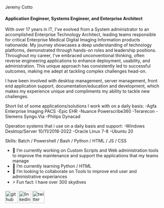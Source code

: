 Jeremy Cotto
#### Application Engineer, Systems Engineer, and Enterprise Architect
With over 17 years in IT, I've evolved from a System administrator to an accomplished Enterprise Technology Architect, leading teams responsible for critical Enterprise Medical Digital Imaging Information products nationwide. My journey showcases a deep understanding of technology platforms, demonstrated through hands-on roles and leadership positions. Throughout my career, I've embraced unconventional thinking, often reverse engineering applications to enhance deployment, usability, and administration. This unique approach has consistently led to successful outcomes, making me adept at tackling complex challenges head-on.

I have been involved with desktop management, server management, front end application support, documentation/education and development, which makes my experience unique and compliments my ability to tackle new challenges.

Short list of some applications/solutions I work with on a daily basis:
-Agfa Enterprise Imaging PACS
-Epic EHR
-Nuance Powerscribe360
-Terarecon
-Siemens Syngo.Via
-Philips Dynacad

Operation systems that i use on a daily basis and support:
-Windows Desktop/Server 10/11/2016-2022
-Oracle Linux 7-8
-Ubuntu 20

Skills: Batch / Powershell / Bash / Python / HTML / JS / CSS 

- 🔭 I’m currently working on Custom Scripts and Web administration tools to improve the maintenance and support the applications that my teams manage 
- 🌱 I’m currently learning Python / HTML 
- 👯 I’m looking to collaborate on Tools to improve end user and administrative experiances 
- ⚡ Fun fact: I have over 300 skydives 


[<img src='https://cdn.jsdelivr.net/npm/simple-icons@3.0.1/icons/github.svg' alt='github' height='40'>](https://github.com/mrjmc99)  [<img src='https://cdn.jsdelivr.net/npm/simple-icons@3.0.1/icons/linkedin.svg' alt='linkedin' height='40'>](https://www.linkedin.com/in/jeremy-c-bb2a6ba1/)  [<img src='https://cdn.jsdelivr.net/npm/simple-icons@3.0.1/icons/twitter.svg' alt='twitter' height='40'>](https://twitter.com/mrjmc99)  

